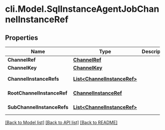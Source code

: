 # cli.Model.SqlInstanceAgentJobChannelInstanceRef

## Properties

Name | Type | Description | Notes
------------ | ------------- | ------------- | -------------
**ChannelRef** | [**ChannelRef**](ChannelRef.md) |  | [optional] 
**ChannelKey** | [**ChannelKey**](ChannelKey.md) |  | [optional] 
**ChannelInstanceRefs** | [**List&lt;ChannelInstanceRef&gt;**](ChannelInstanceRef.md) |  | [optional] [readonly] 
**RootChannelInstanceRef** | [**ChannelInstanceRef**](ChannelInstanceRef.md) |  | [optional] [readonly] 
**SubChannelInstanceRefs** | [**List&lt;ChannelInstanceRef&gt;**](ChannelInstanceRef.md) |  | [optional] [readonly] 

[[Back to Model list]](../README.md#documentation-for-models) [[Back to API list]](../README.md#documentation-for-api-endpoints) [[Back to README]](../README.md)

